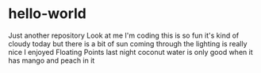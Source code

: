 # hello-world
Just another repository 
Look at me I'm coding this is so fun it's kind of cloudy today but there is a bit of sun coming through 
the lighting is really nice I enjoyed Floating Points last night coconut water is only good when it has mango and peach in it 
